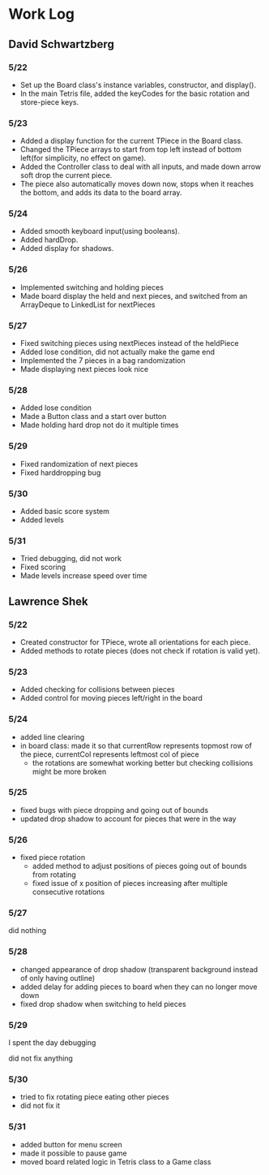 # Work Log

## David Schwartzberg

### 5/22

- Set up the Board class's instance variables, constructor, and display(). 
- In the main Tetris file, added the keyCodes for the basic rotation and store-piece keys.

### 5/23

- Added a display function for the current TPiece in the Board class. 
- Changed the TPiece arrays to start from top left instead of bottom left(for simplicity, no effect on game).
- Added the Controller class to deal with all inputs, and made down arrow soft drop the current piece. 
- The piece also automatically moves down now, stops when it reaches the bottom, and adds its data to the board array.

### 5/24

- Added smooth keyboard input(using booleans).
- Added hardDrop. 
- Added display for shadows.

### 5/26

- Implemented switching and holding pieces
- Made board display the held and next pieces, and switched from an ArrayDeque to LinkedList for nextPieces

### 5/27

- Fixed switching pieces using nextPieces instead of the heldPiece
- Added lose condition, did not actually make the game end
- Implemented the 7 pieces in a bag randomization
- Made displaying next pieces look nice

### 5/28

- Added lose condition
- Made a Button class and a start over button
- Made holding hard drop not do it multiple times

### 5/29

- Fixed randomization of next pieces
- Fixed harddropping bug

### 5/30

- Added basic score system
- Added levels

### 5/31

- Tried debugging, did not work
- Fixed scoring
- Made levels increase speed over time

## Lawrence Shek

### 5/22

- Created constructor for TPiece, wrote all orientations for each piece. 
- Added methods to rotate pieces (does not check if rotation is valid yet).  

### 5/23

- Added checking for collisions between pieces
- Added control for moving pieces left/right in the board

### 5/24
- added line clearing
- in board class: made it so that currentRow represents topmost row of the piece, currentCol represents leftmost col of piece
  - the rotations are somewhat working better but checking collisions might be more broken 

### 5/25
- fixed bugs with piece dropping and going out of bounds
- updated drop shadow to account for pieces that were in the way

### 5/26
- fixed piece rotation
  - added method to adjust positions of pieces going out of bounds from rotating
  - fixed issue of x position of pieces increasing after multiple consecutive rotations 

### 5/27
did nothing

### 5/28
- changed appearance of drop shadow (transparent background instead of only having outline)
- added delay for adding pieces to board when they can no longer move down
- fixed drop shadow when switching to held pieces

### 5/29
I spent the day debugging

did not fix anything

### 5/30
- tried to fix rotating piece eating other pieces
- did not fix it

### 5/31
- added button for menu screen
- made it possible to pause game
- moved board related logic in Tetris class to a Game class
